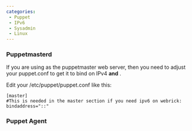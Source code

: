 ```yaml
---
categories:
 - Puppet
 - IPv6
 - Sysadmin
 - Linux
---
```

### Puppetmasterd

If you are using <webrick> as the puppetmaster web server, then you need
to adjust your puppet.conf to get it to bind on IPv4 **and** <IPv6>.

Edit your /etc/puppet/puppet.conf like this:

    [master]
    #This is needed in the master section if you need ipv6 on webrick:
    bindaddress="::"

### Puppet Agent

